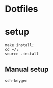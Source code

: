 # Dotfiles

# setup

```
make install;
cd ~/;
source .install
```


## Manual setup

```
ssh-keygen
```
